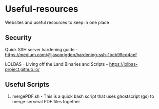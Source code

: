 # Useful-resources
Websites and useful resources to keep in one place

## Security
Quick SSH server hardening guide - https://medium.com/@jasonrigden/hardening-ssh-1bcb99cd4cef

LOLBAS - Living off the Land Binaries and Scripts - https://lolbas-project.github.io/
## Useful Scripts 

1. mergePDF.sh - This is a quick bash script that uses ghostscript (gs) to merge serveral PDF files together
